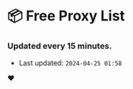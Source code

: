 # :package: Free Proxy List
### Updated every 15 minutes.

- Last updated: `2024-04-25 01:58`

:heart:
